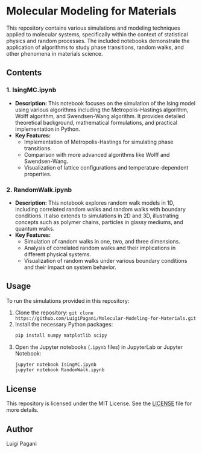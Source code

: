 
# Molecular Modeling for Materials

This repository contains various simulations and modeling techniques applied to molecular systems, specifically within the context of statistical physics and random processes. The included notebooks demonstrate the application of algorithms to study phase transitions, random walks, and other phenomena in materials science.

## Contents

### 1. IsingMC.ipynb
- **Description:** This notebook focuses on the simulation of the Ising model using various algorithms including the Metropolis-Hastings algorithm, Wolff algorithm, and Swendsen-Wang algorithm. It provides detailed theoretical background, mathematical formulations, and practical implementation in Python.
- **Key Features:**
  - Implementation of Metropolis-Hastings for simulating phase transitions.
  - Comparison with more advanced algorithms like Wolff and Swendsen-Wang.
  - Visualization of lattice configurations and temperature-dependent properties.
    
### 2. RandomWalk.ipynb
- **Description:** This notebook explores random walk models in 1D, including correlated random walks and random walks with boundary conditions. It also extends to simulations in 2D and 3D, illustrating concepts such as polymer chains, particles in glassy mediums, and quantum walks.
- **Key Features:**
  - Simulation of random walks in one, two, and three dimensions.
  - Analysis of correlated random walks and their implications in different physical systems.
  - Visualization of random walks under various boundary conditions and their impact on system behavior.

## Usage
To run the simulations provided in this repository:
1. Clone the repository: `git clone https://github.com/LuigiPagani/Molecular-Modeling-for-Materials.git`
2. Install the necessary Python packages:
   ```bash
   pip install numpy matplotlib scipy
   ```
3. Open the Jupyter notebooks (`.ipynb` files) in JupyterLab or Jupyter Notebook:
   ```bash
   jupyter notebook IsingMC.ipynb
   jupyter notebook RandomWalk.ipynb
   ```


## License
This repository is licensed under the MIT License. See the [LICENSE](./LICENSE) file for more details.

## Author
Luigi Pagani


